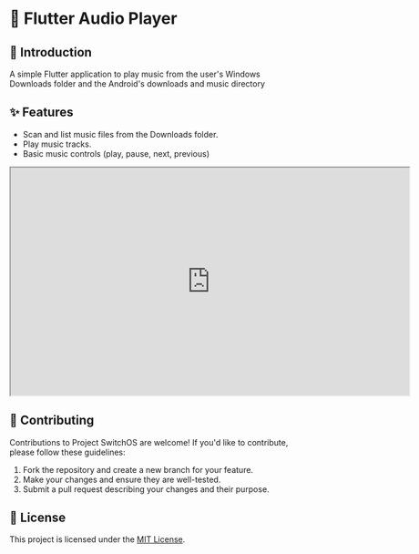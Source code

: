 # 🎵 Flutter Audio Player

## 🌟 Introduction

A simple Flutter application to play music from the user's Windows Downloads folder and the Android's downloads and music directory

## ✨ Features

-   Scan and list music files from the Downloads folder.
-   Play music tracks.
-   Basic music controls (play, pause, next, previous)

<iframe src="https://tonygnk.github.io/flutter-audio-player/" width="700" height="400"></iframe>

## 🤝 Contributing

Contributions to Project SwitchOS are welcome! If you'd like to contribute, please follow these guidelines:

1. Fork the repository and create a new branch for your feature.
2. Make your changes and ensure they are well-tested.
3. Submit a pull request describing your changes and their purpose.

## 📄 License

This project is licensed under the [MIT License](LICENSE).
